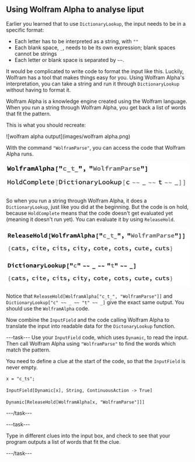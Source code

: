 ## Using Wolfram Alpha to analyse Iiput

Earlier you learned that to use `DictionaryLookup`, the input needs to be in a specific format:
+ Each letter has to be interpreted as a string, with `""`
+ Each blank space, `_`, needs to be its own expression; blank spaces cannot be strings
+ Each letter or blank space is separated by `~~`. 

It would be complicated to write code to format the input like this. Luckily, Wolfram has a tool that makes things easy for you. Using Wolfram Alpha's interpretation, you can take a string and run it through `DictionaryLookup` without having to format it.

Wolfram Alpha is a knowledge engine created using the Wolfram language. When you run a string through Wolfram Alpha, you get back a list of words that fit the pattern.

This is what you should recreate:

![wolfram alpha output](images/wolfram alpha.png)

With the command `"WolframParse"`, you can access the code that Wolfram Alpha runs.

![wolfram parse](images/wolframparse.png)

So when you run a string through Wolfram Alpha, it does a `DictionaryLookup`, just like you did at the beginning. But the code is on hold, because `HoldComplete` means that the code doesn't get evaluated yet (meaning it doesn't run yet). You can evaluate it by using `ReleaseHold`.

![release hold](images/releasehold.png)

Notice that `ReleaseHold[WolframAlpha["c_t_", "WolframParse"]]` and `DictionaryLookup["c" ~~ _ ~~ "t" ~~ _]` give the exact same output. You should use the `WolframAlpha` code. 

Now combine the `InputField` and the code calling Wolfram Alpha to translate the input into readable data for the `DictonaryLookup` function.

---task---
Use your `InputField` code, which uses `Dynamic`, to read the input. Then call Wolfram Alpha using `"WolframParse"` to find the words which match the pattern.

You  need to define a clue at the start of the code, so that the `InputField` is never empty.

```
x = "c_ts";

InputField[Dynamic[x], String, ContinuousAction -> True]

Dynamic[ReleaseHold[WolframAlpha[x, "WolframParse"]]]
 ```
---/task---

---task---

Type in different clues into the input box, and check to see that your program outputs a list of words that fit the clue.

---/task---
